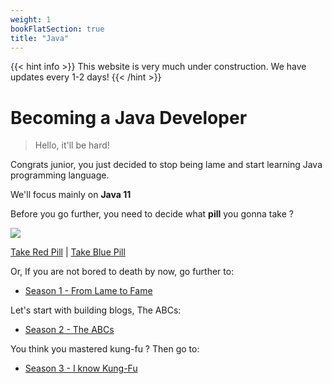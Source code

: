```yaml
---
weight: 1
bookFlatSection: true
title: "Java"
---
```

{{< hint info >}}
This website is very much under construction. We have updates every 1-2 days!
{{< /hint >}}
# Becoming a Java Developer

> Hello, it'll be hard!

Congrats junior, you just decided to stop being lame and start learning Java programming language.

We'll focus mainly on **Java 11**

Before you go further, you need to decide what **pill** you gonna take ?

![](/red-blue-pill.gif)

[Take Red Pill](/docs/java/season_1/)  |  [Take Blue Pill](https://www.youtube.com/watch?v=o3FdSuXHXF8)


Or, If you are not bored to death by now, go further to:
  - [Season 1 - From Lame to Fame](/docs/java/season_1/)

Let's start with building blogs, The ABCs:
  - [Season 2 - The ABCs](/docs/java/season_2/)
  
You think you mastered kung-fu ? Then go to:
  - [Season 3 - I know Kung-Fu](/docs/java/season_3/)